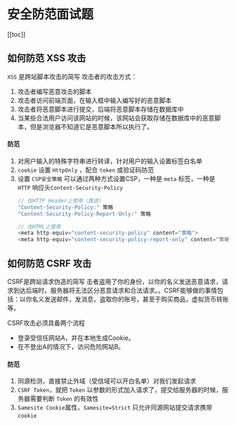 # 安全防范面试题
[[toc]]

## 如何防范 XSS 攻击
`XSS` 是跨站脚本攻击的简写
攻击者的攻击方式：
1. 攻击者编写恶意攻击的脚本
2. 攻击者访问前端页面，在输入框中输入编写好的恶意脚本
3. 攻击者将恶意脚本进行提交，后端将恶意脚本存储在数据库中
4. 当某些合法用户访问该网站的时候，该网站会获取存储在数据库中的恶意脚本，但是浏览器不知道它是恶意脚本所以执行了。

#### 防范
1. 对用户输入的特殊字符串进行转译，针对用户的输入设置标签白名单
2. `cookie` 设置 `HttpOnly` ，配合 `token` 或验证码防范
3. 设置 `CSP安全策略` 可以通过两种方式设置CSP，一种是 `meta` 标签，一种是 `HTTP` 响应头`Content-Security-Policy`
    ```js
    // 在HTTP Header上使用（首选）
    "Content-Security-Policy:" 策略
    "Content-Security-Policy-Report-Only:" 策略

    // 在HTML上使用
    <meta http-equiv="content-security-policy" content="策略">
    <meta http-equiv="content-security-policy-report-only" content="策略">
    ```

## 如何防范 CSRF 攻击
CSRF是跨站请求伪造的简写
击者盗用了你的身份，以你的名义发送恶意请求，请求到达后端时，服务器将无法区分恶意请求和合法请求。。CSRF能够做的事情包括：以你名义发送邮件，发消息，盗取你的账号，甚至于购买商品，虚拟货币转账等。

CSRF攻击必须具备两个流程
- 登录受信任网站A，并在本地生成Cookie。
- 在不登出A的情况下，访问危险网站B。

#### 防范
1. 同源检测，直接禁止外域（受信域可以开白名单）对我们发起请求
2. `CSRF Token`，就把 `Token` 以参数的形式加入请求了，提交给服务器的时候，服务器需要判断 `Token` 的有效性
3. `Samesite Cookie`属性，`Samesite=Strict` 只允许同源网站提交请求携带 `cookie`































